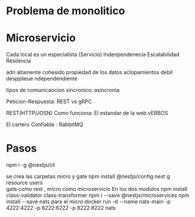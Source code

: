

# Problema de monolitico


# Microservicio
Cada local es un especialista (Servicio)
Indenpendenecia
Escalabilidad
Resilencia

adn
altamente cohesido
propiedad de los datos
aclopamientos debil
despplieue ndependendiente

tipos de comunicaocion sincronico: asincronia

Peticion-Respuesta: REST vs gRPC

REST(HTTP/JOSN)
Como funciona: El estandar de la web.vERBOS 

El cartero Confiable : RabbitMQ

# Pasos
 npm i -g @nestjs/cli
 
se crea las carpetas micro y gate
 npm install @nestjs/config
nest g resource users     
gate como rest , micro como microservicio
En los dos modulos
 npm install class-validator class-transformer
npm i --save @nestjs/microservices
 npm install --save nats
para el micro
docker run -d --name nats-main -p 4222:4222 -p 6222:6222 -p 8222:8222 nats 

